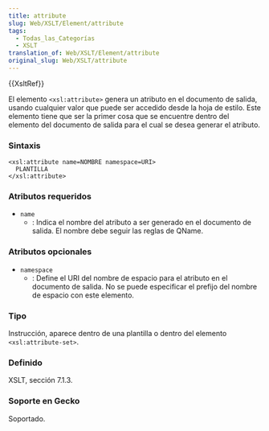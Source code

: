 ```yaml
---
title: attribute
slug: Web/XSLT/Element/attribute
tags:
  - Todas_las_Categorías
  - XSLT
translation_of: Web/XSLT/Element/attribute
original_slug: Web/XSLT/attribute
---
```


{{XsltRef}}

El elemento `<xsl:attribute>` genera un atributo en el documento de salida, usando cualquier valor que puede ser accedido desde la hoja de estilo. Este elemento tiene que ser la primer cosa que se encuentre dentro del elemento del documento de salida para el cual se desea generar el atributo.

### Sintaxis

```
<xsl:attribute name=NOMBRE namespace=URI>
  PLANTILLA
</xsl:attribute>
```

### Atributos requeridos

- `name`
  - : Indica el nombre del atributo a ser generado en el documento de salida. El nombre debe seguir las reglas de QName.

### Atributos opcionales

- `namespace`
  - : Define el URI del nombre de espacio para el atributo en el documento de salida. No se puede especificar el prefijo del nombre de espacio con este elemento.

### Tipo

Instrucción, aparece dentro de una plantilla o dentro del elemento `<xsl:attribute-set>`.

### Definido

XSLT, sección 7.1.3.

### Soporte en Gecko

Soportado.
